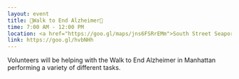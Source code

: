 ```yaml
---
layout: event
title: 👟Walk to End Alzheimer👟  
time: 7:00 AM - 12:00 PM
location: <a href="https://goo.gl/maps/jns6FSRrEMm">South Street Seaport, Pier 17</a>, Manhattan
link: https://goo.gl/hvbNHh
---
```

Volunteers will be helping with the Walk to End Alzheimer in Manhattan performing a variety of different tasks.



